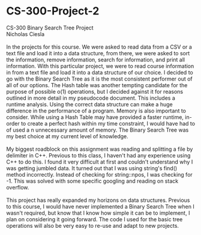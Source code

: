 # CS-300-Project-2
CS-300 Binary Search Tree Project </br>
Nicholas Ciesla
</br>
</br>
In the projects for this course. We were asked to read data from a CSV or a text file and load it into a data structure, from there, we were asked to sort the information, remove information, search for information, and print all information. With this particular project, we were to read course information in from a text file and load it into a data structure of our choice. I decided to go with the Binary Search Tree as it is the most consistent performer out of all of our options. The Hash table was another tempting candidate for the purpose of possible o(1) operations, but I decided against it for reasons outlined in more detail in my pseudocode document. This includes a runtime analysis. Using the correct data structure can make a huge difference in the performance of a program. Memory is also important to consider. While using a Hash Table may have provided a faster runtime, in-order to create a perfect hash within my time constraint, I would have had to of used a n unnecessary amount of memory. The Binary Search Tree was my best choice at my current level of knowledge. 
</br>
</br>
My biggest roadblock on this assignment was reading and splitting a file by delimiter in C++. Previous to this class, I haven't had any experience using C++ to do this. I found it very difficult at first and couldn't understand why I was getting jumbled data. It turned out that I was using string's find() method incorrectly. Instead of checking for string::npos, I was checking for -1. This was solved with some specific googling and reading on stack overflow.
</br>
</br>
This project has really expanded my horizons on data structures. Previous to this course, I would have never implemented a Binary Search Tree when I wasn't required, but know that I know how simple it can be to implement, I plan on considering it going forward. The code I used for the basic tree operations will also be very easy to re-use and adapt to new projects.
